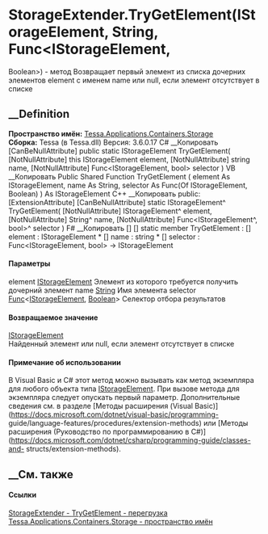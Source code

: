 # StorageExtender.TryGetElement(IStorageElement, String, Func<IStorageElement,
Boolean>) - метод
Возвращает первый элемент из списка дочерних элементов element с именем name
или null, если элемент отсутствует в списке
## __Definition
 **Пространство имён:**
[Tessa.Applications.Containers.Storage](N_Tessa_Applications_Containers_Storage.htm)  
 **Сборка:** Tessa (в Tessa.dll) Версия: 3.6.0.17
C# __Копировать
    [CanBeNullAttribute]
    public static IStorageElement TryGetElement(
    	[NotNullAttribute] this IStorageElement element,
    	[NotNullAttribute] string name,
    	[NotNullAttribute] Func<IStorageElement, bool> selector
    )
VB __Копировать
    <ExtensionAttribute>
    <CanBeNullAttribute>
    Public Shared Function TryGetElement ( 
    	<NotNullAttribute> element As IStorageElement,
    	<NotNullAttribute> name As String,
    	<NotNullAttribute> selector As Func(Of IStorageElement, Boolean)
    ) As IStorageElement
C++ __Копировать
     public:
    [ExtensionAttribute]
    [CanBeNullAttribute]
    static IStorageElement^ TryGetElement(
    	[NotNullAttribute] IStorageElement^ element, 
    	[NotNullAttribute] String^ name, 
    	[NotNullAttribute] Func<IStorageElement^, bool>^ selector
    )
F# __Копировать
     [<ExtensionAttribute>]
    [<CanBeNullAttribute>]
    static member TryGetElement : 
            [<NotNullAttribute>] element : IStorageElement * 
            [<NotNullAttribute>] name : string * 
            [<NotNullAttribute>] selector : Func<IStorageElement, bool> -> IStorageElement 
#### Параметры
element
[IStorageElement](T_Tessa_Applications_Containers_Storage_IStorageElement.htm)
     Элемент из которого требуется получить дочерний элемент 
name [String](https://learn.microsoft.com/dotnet/api/system.string)
     Имя элемента 
selector
[Func](https://learn.microsoft.com/dotnet/api/system.func-2)<[IStorageElement](T_Tessa_Applications_Containers_Storage_IStorageElement.htm),
[Boolean](https://learn.microsoft.com/dotnet/api/system.boolean)>
     Селектор отбора результатов 
#### Возвращаемое значение
[IStorageElement](T_Tessa_Applications_Containers_Storage_IStorageElement.htm)  
Найденный элемент или null, если элемент отсутствует в списке
#### Примечание об использовании
В Visual Basic и C# этот метод можно вызывать как метод экземпляра для любого
объекта типа
[IStorageElement](T_Tessa_Applications_Containers_Storage_IStorageElement.htm).
При вызове метода для экземпляра следует опускать первый параметр.
Дополнительные сведения см. в разделе [Методы расширения (Visual
Basic)](https://docs.microsoft.com/dotnet/visual-basic/programming-
guide/language-features/procedures/extension-methods) или [Методы расширения
(Руководство по программированию в
C#)](https://docs.microsoft.com/dotnet/csharp/programming-guide/classes-and-
structs/extension-methods).
##  __См. также
#### Ссылки
[StorageExtender -
](T_Tessa_Applications_Containers_Storage_StorageExtender.htm)
[TryGetElement -
перегрузка](Overload_Tessa_Applications_Containers_Storage_StorageExtender_TryGetElement.htm)
[Tessa.Applications.Containers.Storage - пространство
имён](N_Tessa_Applications_Containers_Storage.htm)
